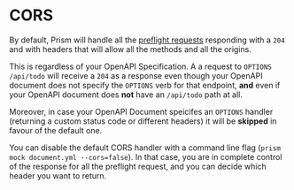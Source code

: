 # CORS

By default, Prism will handle all the [preflight requests](https://developer.mozilla.org/en-US/docs/Glossary/Preflight_request) responding with a `204` and with headers that will allow all the methods and all the origins.

This is regardless of your OpenAPI Specification. A a request to `OPTIONS /api/todo` will receive a `204` as a response even though your OpenAPI document does not specify the `OPTIONS` verb for that endpoint, **and** even if your OpenAPI document does **not** have an `/api/todo` path at all.

Moreover, in case your OpenAPI Document speicifes an `OPTIONS` handler (returning a custom status code or different headers) it will be **skipped** in favour of the default one.

You can disable the default CORS handler with a command line flag (`prism mock document.yml --cors=false`). In that case, you are in complete control of the response for all the preflight request, and you can decide which header you want to return.

